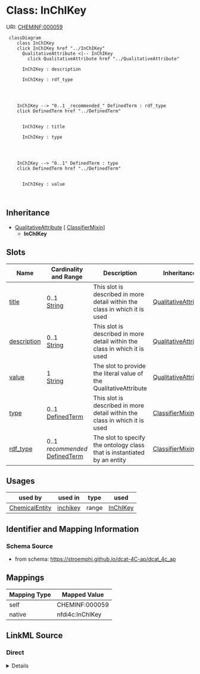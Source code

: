 

# Class: InChIKey



URI: [CHEMINF:000059](http://semanticscience.org/resource/CHEMINF_000059)






```mermaid
 classDiagram
    class InChIKey
    click InChIKey href "../InChIKey"
      QualitativeAttribute <|-- InChIKey
        click QualitativeAttribute href "../QualitativeAttribute"
      
      InChIKey : description
        
      InChIKey : rdf_type
        
          
    
    
    InChIKey --> "0..1 _recommended_" DefinedTerm : rdf_type
    click DefinedTerm href "../DefinedTerm"

        
      InChIKey : title
        
      InChIKey : type
        
          
    
    
    InChIKey --> "0..1" DefinedTerm : type
    click DefinedTerm href "../DefinedTerm"

        
      InChIKey : value
        
      
```





## Inheritance
* [QualitativeAttribute](QualitativeAttribute.md) [ [ClassifierMixin](ClassifierMixin.md)]
    * **InChIKey**



## Slots

| Name | Cardinality and Range | Description | Inheritance |
| ---  | --- | --- | --- |
| [title](title.md) | 0..1 <br/> [String](String.md) | This slot is described in more detail within the class in which it is used | [QualitativeAttribute](QualitativeAttribute.md) |
| [description](description.md) | 0..1 <br/> [String](String.md) | This slot is described in more detail within the class in which it is used | [QualitativeAttribute](QualitativeAttribute.md) |
| [value](value.md) | 1 <br/> [String](String.md) | The slot to provide the literal value of the QualitativeAttribute | [QualitativeAttribute](QualitativeAttribute.md) |
| [type](type.md) | 0..1 <br/> [DefinedTerm](DefinedTerm.md) | This slot is described in more detail within the class in which it is used | [ClassifierMixin](ClassifierMixin.md) |
| [rdf_type](rdf_type.md) | 0..1 _recommended_ <br/> [DefinedTerm](DefinedTerm.md) | The slot to specify the ontology class that is instantiated by an entity | [ClassifierMixin](ClassifierMixin.md) |





## Usages

| used by | used in | type | used |
| ---  | --- | --- | --- |
| [ChemicalEntity](ChemicalEntity.md) | [inchikey](inchikey.md) | range | [InChIKey](InChIKey.md) |






## Identifier and Mapping Information







### Schema Source


* from schema: https://stroemphi.github.io/dcat-4C-ap/dcat_4c_ap




## Mappings

| Mapping Type | Mapped Value |
| ---  | ---  |
| self | CHEMINF:000059 |
| native | nfdi4c:InChIKey |







## LinkML Source

<!-- TODO: investigate https://stackoverflow.com/questions/37606292/how-to-create-tabbed-code-blocks-in-mkdocs-or-sphinx -->

### Direct

<details>
```yaml
name: InChIKey
from_schema: https://stroemphi.github.io/dcat-4C-ap/dcat_4c_ap
is_a: QualitativeAttribute
class_uri: CHEMINF:000059

```
</details>

### Induced

<details>
```yaml
name: InChIKey
from_schema: https://stroemphi.github.io/dcat-4C-ap/dcat_4c_ap
is_a: QualitativeAttribute
attributes:
  title:
    name: title
    description: This slot is described in more detail within the class in which it
      is used.
    from_schema: https://stroemphi.github.io/dcat-4C-ap/dcat_4c_ap
    rank: 1000
    slot_uri: dcterms:title
    alias: title
    owner: InChIKey
    domain_of:
    - Catalogue
    - CatalogueRecord
    - ConceptScheme
    - DataService
    - Dataset
    - DatasetSeries
    - Distribution
    - DefinedTerm
    - DataCreatingActivity
    - EvaluatedEntity
    - EvaluatedActivity
    - Tool
    - Environment
    - Plan
    - QualitativeAttribute
    - QuantitativeAttribute
    range: string
  description:
    name: description
    description: This slot is described in more detail within the class in which it
      is used.
    from_schema: https://stroemphi.github.io/dcat-4C-ap/dcat_4c_ap
    rank: 1000
    slot_uri: dcterms:description
    alias: description
    owner: InChIKey
    domain_of:
    - Catalogue
    - CatalogueRecord
    - DataService
    - Dataset
    - DatasetSeries
    - Distribution
    - DataCreatingActivity
    - EvaluatedEntity
    - EvaluatedActivity
    - Tool
    - Environment
    - Plan
    - QualitativeAttribute
    - QuantitativeAttribute
    range: string
  value:
    name: value
    description: The slot to provide the literal value of the QualitativeAttribute.
    from_schema: https://stroemphi.github.io/dcat-4C-ap/dcat_4c_ap
    rank: 1000
    slot_uri: prov:value
    alias: value
    owner: InChIKey
    domain_of:
    - QualitativeAttribute
    - QuantitativeAttribute
    range: string
    required: true
  type:
    name: type
    description: This slot is described in more detail within the class in which it
      is used.
    from_schema: https://stroemphi.github.io/dcat-4C-ap/dcat_4c_ap
    rank: 1000
    slot_uri: dcterms:type
    alias: type
    owner: InChIKey
    domain_of:
    - Agent
    - Dataset
    - LicenseDocument
    - ClassifierMixin
    range: DefinedTerm
    inlined: true
  rdf_type:
    name: rdf_type
    description: The slot to specify the ontology class that is instantiated by an
      entity.
    from_schema: https://stroemphi.github.io/dcat-4C-ap/dcat_4c_ap
    rank: 1000
    slot_uri: rdf:type
    alias: rdf_type
    owner: InChIKey
    domain_of:
    - ClassifierMixin
    range: DefinedTerm
    recommended: true
    inlined: true
class_uri: CHEMINF:000059

```
</details>